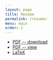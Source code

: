 ```yaml
---
layout: page
title: Resume
permalink: /resume/
menu: main
order: 1
---
```


- [PDF -- download](https://github.com/katur/resume/raw/master/erickson_resume.pdf)
- [PDF -- view](https://github.com/katur/resume/blob/master/erickson_resume.pdf)
- [LaTeX](http://github.com/katur/resume)
